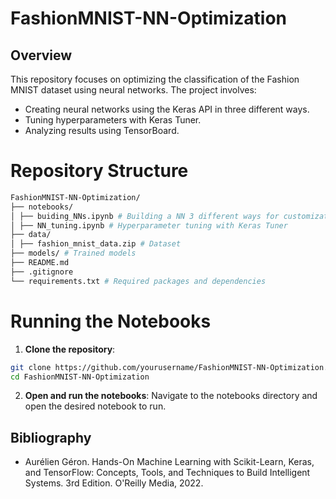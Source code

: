 # FashionMNIST-NN-Optimization

## Overview

This repository focuses on optimizing the classification of the Fashion MNIST dataset using neural networks. The project involves:

- Creating neural networks using the Keras API in three different ways.
- Tuning hyperparameters with Keras Tuner.
- Analyzing results using TensorBoard.

# Repository Structure
```bash
FashionMNIST-NN-Optimization/
├── notebooks/
│ ├── buiding_NNs.ipynb # Building a NN 3 different ways for customization using Keras Sequential API
│ ├── NN_tuning.ipynb # Hyperparameter tuning with Keras Tuner
├── data/
│ ├── fashion_mnist_data.zip # Dataset
├── models/ # Trained models
├── README.md
├── .gitignore
└── requirements.txt # Required packages and dependencies
```

# Running the Notebooks
1. **Clone the repository**:
  ```bash
  git clone https://github.com/yourusername/FashionMNIST-NN-Optimization.git
  cd FashionMNIST-NN-Optimization
  ```

2. **Open and run the notebooks**:
  Navigate to the notebooks directory and open the desired notebook to run.

## Bibliography

- Aurélien Géron. Hands-On Machine Learning with Scikit-Learn, Keras, and TensorFlow: Concepts, Tools, and Techniques to Build Intelligent Systems. 3rd Edition. O'Reilly Media, 2022.
